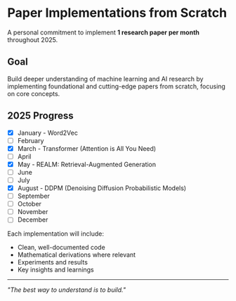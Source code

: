 # Paper Implementations from Scratch

A personal commitment to implement **1 research paper per month** throughout 2025.

## Goal
Build deeper understanding of machine learning and AI research by implementing foundational and cutting-edge papers from scratch, focusing on core concepts.

## 2025 Progress
- [x] January - Word2Vec
- [ ] February  
- [x] March - Transformer (Attention is All You Need)
- [ ] April
- [x] May - REALM: Retrieval-Augmented Generation
- [ ] June
- [ ] July
- [x] August - DDPM (Denoising Diffusion Probabilistic Models)
- [ ] September
- [ ] October
- [ ] November
- [ ] December

Each implementation will include:
- Clean, well-documented code
- Mathematical derivations where relevant
- Experiments and results
- Key insights and learnings

---
*"The best way to understand is to build."* 
